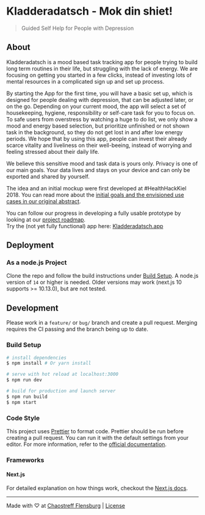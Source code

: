 # Kladderadatsch - Mok din shiet!

> Guided Self Help for People with Depression

## About

Kladderadatsch is a mood based task tracking app for people trying to build long term routines in their life, but struggling with the lack of energy.
We are focusing on getting you started in a few clicks, instead of investing lots of mental resources in a complicated sign up and set up process.

By starting the App for the first time, you will have a basic set up, which is designed for people dealing with depression, that can be adjusted later, or on the go.
Depending on your current mood, the app will select a set of housekeeping, hygiene, responsibility or self-care task for you to focus on. 
To safe users from overstress by watching a huge to do list, we only show a mood and energy based selection, but prioritize unfinished or not shown task in the background, so they do not get lost in and after low energy periods.
We hope that by using this app, people can invest their already scarce vitality and liveliness on their well-beeing, instead of worrying and feeling stressed about their daily life.

We believe this sensitive mood and task data is yours only.
Privacy is one of our main goals. Your data lives and stays on your device and can only be exported and shared by yourself.

The idea and an initial mockup were first developed at #HealthHackKiel 2018. You can read more about the [initial goals and the envisioned use cases in our original abstract](./docs/healthhackkiel.md).

You can follow our progress in developing a fully usable prototype by looking at our [project roadmap](https://github.com/chaostreff-flensburg/kladderadatsch/projects/1).  
Try the (not yet fully functional) app here: [Kladderadatsch.app](https://www.Kladderadatsch.app/)

## Deployment

### As a node.js Project

Clone the repo and follow the build instructions under [Build Setup](#build-setup).
A node.js version of `14` or higher is needed. Older versions may work (next.js 10 supports >= 10.13.0), but are not tested.

## Development

Please work in a `feature/` or `bug/` branch and create a pull request. Merging requires the CI passing and the branch being up to date.

### Build Setup

```bash
# install dependencies
$ npm install # Or yarn install

# serve with hot reload at localhost:3000
$ npm run dev

# build for production and launch server
$ npm run build
$ npm start
```

### Code Style

This project uses [Prettier](https://prettier.io) to format code. Prettier should be run before creating a pull request. You can run it with the default settings from your editor. For more information, refer to the [official documentation](https://prettier.io).

### Frameworks

#### Next.js

For detailed explanation on how things work, checkout the [Next.js docs](https://nextjs.org/).

---

Made with ♡ at [Chaostreff Flensburg](https://twitter.com/chaos_fl) | [License](./LICENSE)
